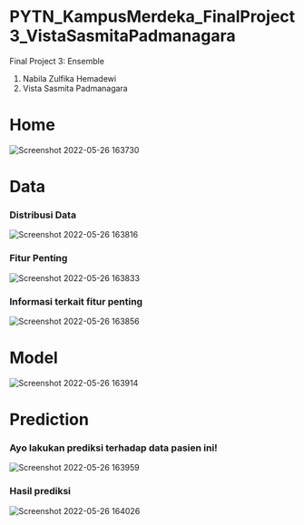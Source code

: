 # PYTN_KampusMerdeka_FinalProject3_VistaSasmitaPadmanagara

Final Project 3: Ensemble
1. Nabila Zulfika Hemadewi
2. Vista Sasmita Padmanagara

# Home
![Screenshot 2022-05-26 163730](https://user-images.githubusercontent.com/73339446/170461865-2974ba9d-10ba-42a4-9a31-10c8283e77b3.png)

# Data
### Distribusi Data
![Screenshot 2022-05-26 163816](https://user-images.githubusercontent.com/73339446/170462343-f11e50a9-d3da-42c9-bbbf-c606e69d34b2.png)

### Fitur Penting
![Screenshot 2022-05-26 163833](https://user-images.githubusercontent.com/73339446/170462433-e3e91a7b-93b2-4125-a401-35aeef3939ca.png)

### Informasi terkait fitur penting
![Screenshot 2022-05-26 163856](https://user-images.githubusercontent.com/73339446/170462545-be81eb08-451f-4330-84e0-7b56a9baf194.png)

# Model
![Screenshot 2022-05-26 163914](https://user-images.githubusercontent.com/73339446/170462679-8dad9d84-bd05-49b3-95f9-770b13d678d4.png)

# Prediction
### Ayo lakukan prediksi terhadap data pasien ini!
![Screenshot 2022-05-26 163959](https://user-images.githubusercontent.com/73339446/170462739-4211ac13-cfd2-4c6c-95a0-53b4ea570220.png)

### Hasil prediksi
![Screenshot 2022-05-26 164026](https://user-images.githubusercontent.com/73339446/170462786-b74017a9-3ebf-4e37-b101-94c2ed7c444b.png)
